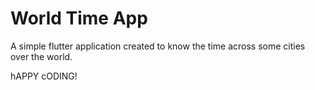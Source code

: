# World Time App

A simple flutter application created to know the time across some cities over the world.

hAPPY cODING!
